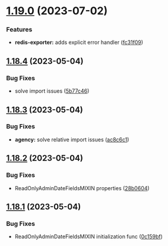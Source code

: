 # [1.19.0](https://github.com/ghorbani-mohammad/Crawler-Framework/compare/v1.18.4...v1.19.0) (2023-07-02)


### Features

* **redis-exporter:** adds explicit error handler ([fc31f09](https://github.com/ghorbani-mohammad/Crawler-Framework/commit/fc31f09969e2e44757d5651ae46f5e658a712824))



## [1.18.4](https://github.com/ghorbani-mohammad/Crawler-Framework/compare/v1.18.3...v1.18.4) (2023-05-04)


### Bug Fixes

* solve import issues ([5b77c46](https://github.com/ghorbani-mohammad/Crawler-Framework/commit/5b77c466009de8975519d48a30e9f5eda52bd9f5))



## [1.18.3](https://github.com/ghorbani-mohammad/Crawler-Framework/compare/v1.18.2...v1.18.3) (2023-05-04)


### Bug Fixes

* **agency:** solve relative import issues ([ac8c6c1](https://github.com/ghorbani-mohammad/Crawler-Framework/commit/ac8c6c106b2d290c9f1731daabcb8cc17069bcf7))



## [1.18.2](https://github.com/ghorbani-mohammad/Crawler-Framework/compare/v1.18.1...v1.18.2) (2023-05-04)


### Bug Fixes

* ReadOnlyAdminDateFieldsMIXIN properties ([28b0604](https://github.com/ghorbani-mohammad/Crawler-Framework/commit/28b0604184127b85c262c7584d415388507159e6))



## [1.18.1](https://github.com/ghorbani-mohammad/Crawler-Framework/compare/v1.18.0...v1.18.1) (2023-05-04)


### Bug Fixes

* ReadOnlyAdminDateFieldsMIXIN initialization func ([0c159bf](https://github.com/ghorbani-mohammad/Crawler-Framework/commit/0c159bf2d3350494adf9665d540c8bcba1f1ff60))



